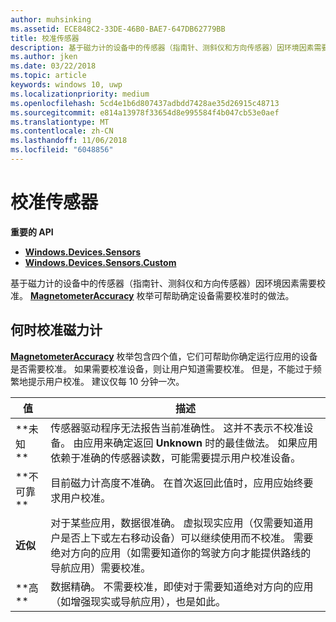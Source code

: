 ```yaml
---
author: muhsinking
ms.assetid: ECE848C2-33DE-46B0-BAE7-647DB62779BB
title: 校准传感器
description: 基于磁力计的设备中的传感器（指南针、测斜仪和方向传感器）因环境因素需要校准。
ms.author: jken
ms.date: 03/22/2018
ms.topic: article
keywords: windows 10, uwp
ms.localizationpriority: medium
ms.openlocfilehash: 5cd4e1b6d807437adbdd7428ae35d26915c48713
ms.sourcegitcommit: e814a13978f33654d8e995584f4b047cb53e0aef
ms.translationtype: MT
ms.contentlocale: zh-CN
ms.lasthandoff: 11/06/2018
ms.locfileid: "6048856"
---
```

# <a name="calibrate-sensors"></a>校准传感器


**重要的 API**

-   [**Windows.Devices.Sensors**](https://msdn.microsoft.com/library/windows/apps/BR206408)
-   [**Windows.Devices.Sensors.Custom**](https://msdn.microsoft.com/library/windows/apps/Dn895032)

基于磁力计的设备中的传感器（指南针、测斜仪和方向传感器）因环境因素需要校准。 [**MagnetometerAccuracy**](https://msdn.microsoft.com/library/windows/apps/Dn297552) 枚举可帮助确定设备需要校准时的做法。

## <a name="when-to-calibrate-the-magnetometer"></a>何时校准磁力计

[**MagnetometerAccuracy**](https://msdn.microsoft.com/library/windows/apps/Dn297552) 枚举包含四个值，它们可帮助你确定运行应用的设备是否需要校准。 如果需要校准设备，则让用户知道需要校准。 但是，不能过于频繁地提示用户校准。 建议仅每 10 分钟一次。

| 值           | 描述    |
| ----------------- | ------------------- |
| **未知 **     | 传感器驱动程序无法报告当前准确性。 这并不表示不校准设备。 由应用来确定返回 **Unknown** 时的最佳做法。 如果应用依赖于准确的传感器读数，可能需要提示用户校准设备。 |
| **不可靠  **  | 目前磁力计高度不准确。 在首次返回此值时，应用应始终要求用户校准。 |
| **近似** | 对于某些应用，数据很准确。 虚拟现实应用（仅需要知道用户是否上下或左右移动设备）可以继续使用而不校准。 需要绝对方向的应用（如需要知道你的驾驶方向才能提供路线的导航应用）需要校准。 |
| **高 **        | 数据精确。 不需要校准，即使对于需要知道绝对方向的应用（如增强现实或导航应用），也是如此。 |
